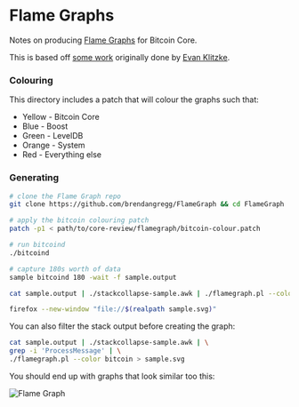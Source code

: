 # Flame Graphs

Notes on producing [Flame Graphs](https://github.com/brendangregg/FlameGraph) for Bitcoin Core.

This is based off [some work](https://github.com/eklitzke/bitcoin/blob/flamegraphs/doc/flamegraphs.md) originally done by [Evan Klitzke](https://github.com/eklitzke).

### Colouring 
This directory includes a patch that will colour the graphs such that:
* Yellow - Bitcoin Core
* Blue - Boost
* Green - LevelDB
* Orange - System
* Red - Everything else


### Generating
```bash
# clone the Flame Graph repo
git clone https://github.com/brendangregg/FlameGraph && cd FlameGraph

# apply the bitcoin colouring patch
patch -p1 < path/to/core-review/flamegraph/bitcoin-colour.patch

# run bitcoind
./bitcoind

# capture 180s worth of data
sample bitcoind 180 -wait -f sample.output

cat sample.output | ./stackcollapse-sample.awk | ./flamegraph.pl --color bitcoin > sample.svg

firefox --new-window "file://$(realpath sample.svg)"
```

You can also filter the stack output before creating the graph:

```bash
cat sample.output | ./stackcollapse-sample.awk | \
grep -i 'ProcessMessage' | \
./flamegraph.pl --color bitcoin > sample.svg
```

You should end up with graphs that look similar too this:

![Flame Graph](flamegraph.png)
